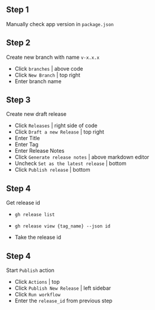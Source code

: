 ## Step 1 
Manually check app version in `package.json`

## Step 2
Create new branch with name `v-x.x.x`

- Click `branches` | above code
- Click `New Branch` | top right
- Enter branch name

## Step 3
Create new draft release

- Click `Releases` | right side of code
- Click `Draft a new Release` | top right
- Enter Title
- Enter Tag
- Enter Release Notes
- Click `Generate release notes` | above markdown editor
- Uncheck `Set as the latest release` | bottom
- Click `Publish release` | bottom

## Step 4
Get release id

-   ```
    gh release list
    ```
-   ```
    gh release view {tag_name} --json id
    ```

- Take the release id

## Step 4
Start `Publish` action

- Click `Actions` | top
- Click `Publish New Release` | left sidebar
- Click `Run workflow`
- Enter the `release_id` from previous step